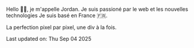 
Hello 👋🏻, je m'appelle Jordan.
Je suis passioné par le web et les nouvelles technologies
Je suis basé en France 🇫🇷. 


<!--START SENTENCE-->
La perfection pixel par pixel, une div à la fois.
<!--END SENTENCE-->

<!--START DATE-->
Last updated on: Thu Sep 04 2025
<!--END DATE-->


